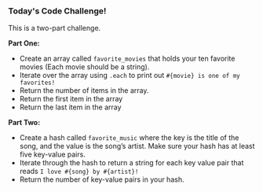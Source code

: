 ### Today's Code Challenge!
This is a two-part challenge.


**Part One:**
+ Create an array called `favorite_movies` that holds your ten favorite movies (Each movie should be a string).
+ Iterate over the array using `.each` to print out `#{movie} is one of my favorites!`
+ Return the number of items in the array.
+ Return the first item in the array
+ Return the last item in the array

**Part Two:**
+ Create a hash called `favorite_music` where the key is the title of the song, and the value is the song’s artist. Make sure your hash has at least five key-value pairs.
+ Iterate through the hash to return a string for each key value pair that reads `I love #{song} by #{artist}!`
+ Return the number of key-value pairs in your hash.
